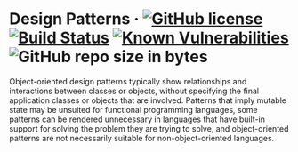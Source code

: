 # Design Patterns &middot; [![GitHub license](https://img.shields.io/badge/license-GPLv3-blue.svg)](https://www.gnu.org/licenses/gpl-3.0) [![Build Status](https://travis-ci.org/Blahodatny/Design_Patterns.svg?branch=master)](https://travis-ci.org/Blahodatny/Design_Patterns) [![Known Vulnerabilities](https://snyk.io/test/github/Blahodatny/Design_Patterns/badge.svg?targetFile=build.gradle)](https://snyk.io/test/github/Blahodatny/Design_Patterns?targetFile=build.gradle) ![GitHub repo size in bytes](https://img.shields.io/github/repo-size/Blahodatny/Design_Patterns.svg?color=yellow)
                                                                                                                                                                                                                                                                                 
Object-oriented design patterns typically show relationships and interactions between classes or objects, without specifying the final application classes or objects that are involved. Patterns that imply mutable state may be unsuited for functional programming languages, some patterns can be rendered unnecessary in languages that have built-in support for solving the problem they are trying to solve, and object-oriented patterns are not necessarily suitable for non-object-oriented languages.